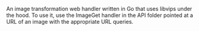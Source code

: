 An image transformation web handler written in Go that uses libvips under the hood. To use it, use the ImageGet handler in the API folder pointed at a URL of an image with the appropriate URL queries.
